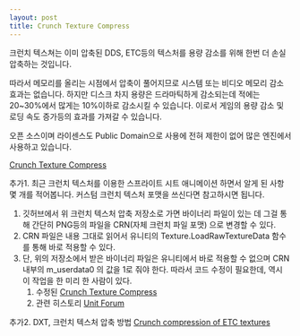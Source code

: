 ```yaml
---
layout: post
title: Crunch Texture Compress
---
```


크런치 텍스쳐는 이미 압축된 DDS, ETC등의 텍스처를 용량 감소를 위해 한번 더 손실 압축하는 것입니다.

따라서 메모리를 올리는 시점에서 압축이 풀어지므로 시스템 또는 비디오 메모리 감소 효과는 없습니다. 하지만 디스크 차지 용량은 드라마틱하게 감소되는데 적에는 20~30%에서 많게는 10%이하로 감소시킬 수 있습니다. 이로서 게임의 용량 감소 및 로딩 속도 증가등의 효과를 가져갈 수 있습니다.

오픈 소스이며 라이센스도 Public Domain으로 사용에 전혀 제한이 없어 많은 엔진에서 사용하고 있습니다.

[Crunch Texture Compress](https://github.com/BinomialLLC/crunch)
   
   
추가1. 최근 크런치 텍스처를 이용한 스프라이트 시트 애니메이션 하면서 알게 된 사항 몇 개를 적어봅니다. 커스텀 크런치 텍스처 포맷을 쓰신다면 참고하시면 됩니다. 
    
1. 깃허브에서 위 크런치 텍스처 압축 저장소로 가면 바이너리 파일이 있는 데 그걸 통해 간단히 PNG등의 파일을 CRN(자체 크런치 파일 포맷) 으로 변경할 수 있다.
2. CRN 파일은 내용 그대로 읽어서 유니티의 Texture.LoadRawTextureData 함수를 통해 바로 적용할 수 있다.
3. 단, 위의 저장소에서 받은 바이너리 파일은 유니티에서 바로 적용할 수 없으며 CRN 내부의 m_userdata0 의 값을  1로 줘야 한다. 따라서 코드 수정이 필요한데, 역시 이 작업을 한 미리 한 사람이 있다. 
   1. 수정된 [Crunch Texture Compress](https://github.com/skaughtx0r/crunch/tree/unity/bin)
   2. 관련 히스토리 [Unit Forum](https://forum.unity.com/threads/crunch-textures.522787/)
   
   
추가2. DXT, 크런치 텍스처 압축 방법
[Crunch compression of ETC textures](https://blog.unity.com/technology/crunch-compression-of-etc-textures)